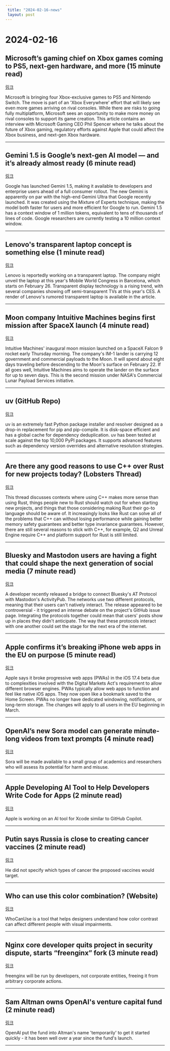 ```yaml
---
 title: "2024-02-16-news"
 layout: post
---
```

<h1>2024-02-16</h1><h2>Microsoft’s gaming chief on Xbox games coming to PS5, next-gen hardware, and more (15 minute read)</h2><p><a href="https://www.theverge.com/24073666/microsoft-gaming-phil-spencer-interview-ps5-switch-games?utm_source=tldrnewsletter">링크</a>  </p><p>Microsoft is bringing four Xbox-exclusive games to PS5 and Nintendo Switch. The move is part of an 'Xbox Everywhere' effort that will likely see even more games arriving on rival consoles. While there are risks to going fully multiplatform, Microsoft sees an opportunity to make more money on rival consoles to support its game creation. This article contains an interview with Microsoft Gaming CEO Phil Spencer where he talks about the future of Xbox gaming, regulatory efforts against Apple that could affect the Xbox business, and next-gen Xbox hardware. </p><hr /><h2>Gemini 1.5 is Google’s next-gen AI model — and it’s already almost ready (6 minute read)</h2><p><a href="https://www.theverge.com/2024/2/15/24073457/google-gemini-1-5-ai-model-llm?utm_source=tldrnewsletter">링크</a>  </p><p>Google has launched Gemini 1.5, making it available to developers and enterprise users ahead of a full consumer rollout. The new Gemini is apparently on par with the high-end Gemini Ultra that Google recently launched. It was created using the Mixture of Experts technique, making the model both faster for users and more efficient for Google to run. Gemini 1.5 has a context window of 1 million tokens, equivalent to tens of thousands of lines of code. Google researchers are currently testing a 10 million context window. </p><hr /><h2>Lenovo's transparent laptop concept is something else (1 minute read)</h2><p><a href="https://mashable.com/article/lenovo-transparent-laptop-leak-mwc?utm_source=tldrnewsletter">링크</a>  </p><p>Lenovo is reportedly working on a transparent laptop. The company might unveil the laptop at this year's Mobile World Congress in Barcelona, which starts on February 26. Transparent display technology is a rising trend, with several companies showing off semi-transparent TVs at this year's CES. A render of Lenovo's rumored transparent laptop is available in the article. </p><hr /><h2>Moon company Intuitive Machines begins first mission after SpaceX launch (4 minute read)</h2><p><a href="https://www.cnbc.com/2024/02/15/intuitive-machines-first-moon-mission-begins-after-spacex-launch.html?utm_source=tldrnewsletter">링크</a>  </p><p>Intuitive Machines' inaugural moon mission launched on a SpaceX Falcon 9 rocket early Thursday morning. The company's IM-1 lander is carrying 12 government and commercial payloads to the Moon. It will spend about eight days traveling before descending to the Moon's surface on February 22. If all goes well, Intuitive Machines aims to operate the lander on the surface for up to seven days. This is the second mission under NASA's Commercial Lunar Payload Services initiative. </p><hr /><h2>uv (GitHub Repo)</h2><p><a href="https://github.com/astral-sh/uv?utm_source=tldrnewsletter">링크</a>  </p><p>uv is an extremely fast Python package installer and resolver designed as a drop-in replacement for pip and pip-compile. It is disk-space efficient and has a global cache for dependency deduplication. uv has been tested at scale against the top 10,000 PyPI packages. It supports advanced features such as dependency version overrides and alternative resolution strategies. </p><hr /><h2>Are there any good reasons to use C++ over Rust for new projects today? (Lobsters Thread)</h2><p><a href="https://lobste.rs/s/0akqy7/are_there_any_good_reasons_use_c_over_rust?utm_source=tldrnewsletter">링크</a>  </p><p>This thread discusses contexts where using C++ makes more sense than using Rust, things people new to Rust should watch out for when starting new projects, and things that those considering making Rust their go-to language should be aware of. It increasingly looks like Rust can solve all of the problems that C++ can without losing performance while gaining better memory safety guarantees and better type invariance guarantees. However, there are still several reasons to stick with C++, for example, Q2 and Unreal Engine require C++ and platform support for Rust is still limited. </p><hr /><h2>Bluesky and Mastodon users are having a fight that could shape the next generation of social media (7 minute read)</h2><p><a href="https://techcrunch.com/2024/02/14/bluesky-and-mastodon-users-are-having-a-fight-that-could-shape-the-next-generation-of-social-media/?utm_source=tldrnewsletter">링크</a>  </p><p>A developer recently released a bridge to connect Bluesky's AT Protocol with Mastodon's ActivityPub. The networks use two different protocols, meaning that their users can't natively interact. The release appeared to be controversial - it triggered an intense debate on the project's GitHub issue page. Integrating the protocols together could mean that users' posts show up in places they didn't anticipate. The way that these protocols interact with one another could set the stage for the next era of the internet. </p><hr /><h2>Apple confirms it’s breaking iPhone web apps in the EU on purpose (5 minute read)</h2><p><a href="https://techcrunch.com/2024/02/15/apple-confirms-its-breaking-iphone-web-apps-in-the-eu-on-purpose/?utm_source=tldrnewsletter">링크</a>  </p><p>Apple says it broke progressive web apps (PWAs) in the iOS 17.4 beta due to complexities involved with the Digital Markets Act's requirement to allow different browser engines. PWAs typically allow web apps to function and feel like native iOS apps. They now open like a bookmark saved to the Home Screen. PWAs no longer have dedicated windowing, notifications, or long-term storage. The changes will apply to all users in the EU beginning in March. </p><hr /><h2>OpenAI’s new Sora model can generate minute-long videos from text prompts (4 minute read)</h2><p><a href="https://www.engadget.com/openais-new-sora-model-can-generate-minute-long-videos-from-text-prompts-195717694.html?src=rss&amp;utm_source=tldrnewsletter">링크</a>  </p><p>Sora will be made available to a small group of academics and researchers who will assess its potential for harm and misuse. </p><hr /><h2>Apple Developing AI Tool to Help Developers Write Code for Apps (2 minute read)</h2><p><a href="https://www.macrumors.com/2024/02/15/apple-xcode-ai-tool-for-coding/?utm_source=tldrnewsletter">링크</a>  </p><p>Apple is working on an AI tool for Xcode similar to GitHub Copilot. </p><hr /><h2>Putin says Russia is close to creating cancer vaccines (2 minute read)</h2><p><a href="https://www.reuters.com/business/healthcare-pharmaceuticals/putin-says-russia-is-close-creating-cancer-vaccines-2024-02-14/?utm_source=tldrnewsletter">링크</a>  </p><p>He did not specify which types of cancer the proposed vaccines would target. </p><hr /><h2>Who can use this color combination? (Website)</h2><p><a href="https://www.whocanuse.com/?ref=dailydev&amp;utm_source=tldrnewsletter">링크</a>  </p><p>WhoCanUse is a tool that helps designers understand how color contrast can affect different people with visual impairments. </p><hr /><h2>Nginx core developer quits project in security dispute, starts “freenginx” fork (3 minute read)</h2><p><a href="https://arstechnica.com/information-technology/2024/02/nginx-key-developer-starts-a-freenginx-fork-after-dispute-with-parent-firm/?utm_source=tldrnewsletter">링크</a>  </p><p>freenginx will be run by developers, not corporate entities, freeing it from arbitrary corporate actions. </p><hr /><h2>Sam Altman owns OpenAI's venture capital fund (2 minute read)</h2><p><a href="https://www.axios.com/2024/02/15/sam-altman-openai-startup-fund?utm_source=tldrnewsletter">링크</a>  </p><p>OpenAI put the fund into Altman's name 'temporarily' to get it started quickly - it has been well over a year since the fund's launch. </p><hr />
